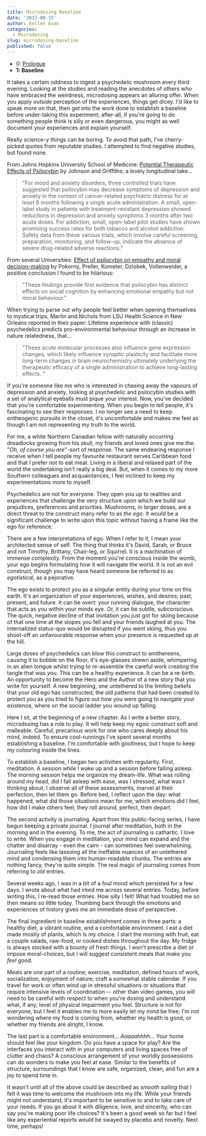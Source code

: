 ```yaml
---
title: Microdosing Baseline
date: '2017-08-15'
author: Kellen Evan
categories:
  - Microdosing
slug: microdosing-baseline
published: false
---
```


* 0: [Prologue](https://goodroot.ca/post/2017/08/12/microdosing-prologue/)
* **1: Baseline**

It takes a certain oddness to ingest a psychedelic mushroom every third evening. Looking at the studies and reading the anecdotes of others who have embraced the weirdness, microdosing appears an alluring offer. When you apply _outside_ perception of the experiences, things get dicey. I'd like to speak more on that, then get into the work done to establish a baseline before under-taking this experiment; after-all, if you're going to do something people think is silly or even dangerous, you might as well document your experiences and explain yourself.

Really science-y things can be boring. To avoid that path, I've cherry-picked quotes from reputable studies. I attempted to find negative studies, but found none. 

From Johns Hopkins University School of Medicine: [Potential Therapeutic Effects of Psilocybin](https://www.ncbi.nlm.nih.gov/pubmed/28585222) by Johnson and Griffiths; a lovely longitudinal take...

> "For mood and anxiety disorders, three controlled trials have suggested that psilocybin may decrease symptoms of depression and anxiety in the context of cancer-related psychiatric distress for at least 6 months following a single acute administration. A small, open-label study in patients with treatment-resistant depression showed reductions in depression and anxiety symptoms 3 months after two acute doses. For addiction, small, open-label pilot studies have shown promising success rates for both tobacco and alcohol addiction. Safety data from these various trials, which involve careful screening, preparation, monitoring, and follow-up, indicate the absence of severe drug-related adverse reactions."

From several Universities: [Effect of psilocybin on empathy and moral decision-making](https://www.ncbi.nlm.nih.gov/pubmed/28637246) by Pokorny,  Preller, Kometer, Dziobek, Vollenweider, a positive conclusion I found to be hilarious: 

> "These findings provide first evidence that psilocybin has distinct effects on social cognition by enhancing emotional empathy but not moral behaviour."

When trying to parse out _why_ people feel better when opening themselves to mystical trips, Martin and Nichols from LSU Health Science in New Orleans reported in their paper: Lifetime experience with (classic) psychedelics predicts pro-environmental behaviour through an increase in nature relatedness, that...

> "These acute molecular processes also influence gene expression changes, which likely influence synaptic plasticity and facilitate more long-term changes in brain neurochemistry ultimately underlying the therapeutic efficacy of a single administration to achieve long-lasting effects. "

If you're someone like me who is interested in chasing away the vapours of depression and anxiety, looking at psychedelic and psilocybin studies with a set of analytical eyeballs must pique your interest. Now, you've decided that you're comfortable experimenting. When you begin to tell people, it's fascinating to see their responses. I no longer see a need to keep entheogenic pursuits in the closet, it's uncomfortable and makes me feel as though I am not representing my truth to the world.

For me, a white Northern Canadian fellow with naturally occurring dreadlocks growing from his skull, my friends and loved ones give me the: "_Oh, of course you are_"-sort of response. The same  endearing response I receive when I tell people my favourite restaurant serves Caribbean food and that I prefer not to eat meat. Living in a liberal and relaxed part of the world the undertaking isn't really a big deal. But, when it comes to my more Southern colleagues and acquaintances, I feel inclined to keep my experimentations more to myself.

Psychedelics are not for everyone. They open you up to realities and experiences that challenge the very structure upon which we build our prejudices, preferences and priorities. Mushrooms, in larger doses, are a direct threat to the construct many refer to as _the ego_. It would be a significant challenge to write upon this topic without having a frame like the ego for reference.

There are a few interpretations of ego. When I refer to it, I mean your architected sense of self. The thing that thinks it's David, Sarah, or Bruce and not Timothy, Brittany, Chair-leg, or Squirrel.  It is a machination of immense complexity. From the moment you're conscious inside the womb, your ego begins formulating how it will navigate the world. It is not an evil construct, though you may have heard someone be referred to as _egotistical_, as a pejorative. 

The ego exists to protect you as a singular entity during your time on this earth. It's an organization of your experiences, wishes, and desires; past, present, and future. It can be overt: your running dialogue, the character that acts as you within your minds eye. Or, it can be subtle, subconscious. The quick, negative decline of that invitation you just got for skiing because of that one time at the slopes you fell and your friends laughed at you. The internalized status-quo would be disrupted if you went skiing, thus you shoot-off an unfavourable response when your presence is requested up at the hill.

Large doses of psychedelics can blow this construct to smithereens, causing it to bobble on the floor, it's eye-glasses strewn aside, whimpering   in an alien tongue whilst trying to re-assemble the careful work creating the tangle that was _you_. This can be a healthy experience. It can be a re-birth. An opportunity to become the Hero and the Author of a new story that you write for yourself. A new beginning, one untethered to the limiting beliefs that your old ego has constructed; the old patterns that had been created to protect _you_ as you tried to figure out how you were going to navigate your existence, where on the social ladder you wound up falling.

Here I sit, at the beginning of a new chapter. As I write a better story, microdosing has a role to play. It will help keep my egoic construct soft and malleable. Careful, precarious work for one who cares deeply about his mind, indeed. To ensure cool-runnings I've spent several months establishing a baseline. I'm comfortable with goofiness, but I hope to keep my colouring inside the lines.

To establish a baseline, I began two activities with regularity. First, meditation. A session while I wake up and a session before falling asleep. The morning session helps me organize my dream-life. What was rolling around my head, did I fall asleep with ease, was I stressed, what was I thinking about; I observe all of these assessments, marvel at their perfection, then let them go. Before bed, I reflect upon the day: what happened, what did those situations mean for me, which emotions did I feel, how did I make others feel; they roll around, perfect, then depart.

The second activity is journaling. Apart from this public-facing series, I have begun keeping a private journal. I journal after meditation, both in the morning and in the evening. To me, the act of journaling is cathartic. I love to write. When you engage in meditation, your mind can expand and the chatter and disarray - even the calm - can sometimes feel overwhelming. Journaling feels like lassoing all the ineffable nuances of an untethered mind and condensing them into human-readable chunks. The entries are nothing fancy, they're quite simple. The real magic of journaling comes from referring to _old_ entries. 

Several weeks ago, I was in a bit of a foul mood which persisted for a few days. I wrote about what had irked me across several entries. Today, before writing this, I re-read those entries. How silly I felt! What had troubled me so then means so little today. Thumbing back through the emotions and experiences of history gives me an immediate dose of perspective. 

The final ingredient in baseline establishment comes in three parts: a healthy diet, a vibrant routine, and a comfortable environment. I eat a diet made mostly of plants, which is my choice. I start the morning with fruit, eat a couple salads, raw-food, or cooked dishes throughout the day. My fridge is always stocked with a bounty of fresh things. I won't prescribe a diet or impose moral-choices, but I will suggest consistent meals that make you _feel_ good. 

Meals are one part of a routine; exercise, meditation, defined hours of work, socialization, enjoyment of nature; craft a somewhat stable calendar. If you travel for work or often wind up in stressful situations or situations that require intensive levels of coordination -- other than video games, you will need to be careful with respect to when you're dosing and understand what, if any, level of physical impairment you feel. Structure is not for everyone, but I feel it enables me to more easily let my mind be free; I'm not wondering where my food is coming from, whether my health is good, or whether my friends are alright, I know.

The last part is a comfortable environment... _Aaaaahhhh_... Your home should feel like your kingdom. Do you have a space for play? Are the interfaces you interact with in your computers and living spaces free of clutter and chaos? A conscious arrangement of your worldly possessions can do wonders to make you feel at ease. Similar to the benefits of structure, surroundings that I know are safe, organized, clean, and fun are a joy to spend time in. 

It wasn't until all of the above could be described as _smooth sailing_ that I felt it was time to welcome the mushroom into my life. While your friends might not understand, it's important to be sensitive to and to take care of your needs. If you go about it with diligence, love, and sincerity, who can say you're making poor life choices? It's been a good week so far but I feel like any experiential reports would be swayed by placebo and novelty. Next time, perhaps! 



